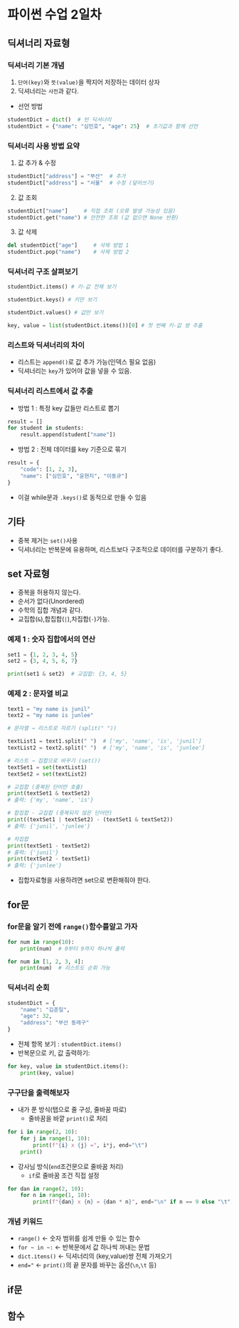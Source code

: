 # 파이썬 수업 2일차

## 딕셔너리 자료형
### 딕셔너리 기본 개념
1. `단어(key)`와 `뜻(value)`을 짝지어 저장하는 데이터 상자
2. 딕셔너리는 `사전`과 같다.
- 선언 방법
```py
studentDict = dict()  # 빈 딕셔너리
studentDict = {"name": "심민호", "age": 25}  # 초기값과 함께 선언
```
### 딕셔너리 사용 방법 요약
1. 값 추가 & 수정
```py
studentDict["address"] = "부산"  # 추가
studentDict["address"] = "서울"  # 수정 (덮어쓰기)
```
2. 값 조회
```py
studentDict["name"]     # 직접 조회 (오류 발생 가능성 있음)
studentDict.get("name") # 안전한 조회 (값 없으면 None 반환)
```
3. 값 삭제
```py
del studentDict["age"]     # 삭제 방법 1
studentDict.pop("name")    # 삭제 방법 2
```
### 딕셔너리 구조 살펴보기
```py
studentDict.items() # 키-값 전체 보기

studentDict.keys() # 키만 보기

studentDict.values() # 값만 보기

key, value = list(studentDict.items())[0] # 첫 번째 키-값 쌍 추출
```
### 리스트와 딕셔너리의 차이
- 리스트는 `append()`로 값 추가 가능(인덱스 필요 없음)
- 딕셔너리는 `key`가 있어야 값을 넣을 수 있음.

### 딕셔너리 리스트에서 값 추출
- 방법 1 : 특정 key 값들만 리스트로 뽑기
```py
result = []
for student in students:
    result.append(student["name"])
```
- 방법 2 : 전체 데이터를 key 기준으로 묶기
```py
result = {
    "code": [1, 2, 3],
    "name": ["심민호", "윤현지", "이동규"]
}
```
  -  이걸 while문과 `.keys()`로 동적으로 만들 수 있음

## 기타
- 중복 제거는 `set()`사용
- 딕셔너리는 반복문에 유용하며, 리스트보다 구조적으로 데이터를 구분하기 좋다.

## set 자료형
- 중복을 허용하지 않는다.
- 순서가 없다(Unordered)
- 수학의 집합 개념과 같다.
- 교집합(`&`),합집합(`|`),차집합(`-`)가능.
### 예제 1 : 숫자 집합에서의 연산
```py
set1 = {1, 2, 3, 4, 5}
set2 = {3, 4, 5, 6, 7}

print(set1 & set2)  # 교집합: {3, 4, 5}
```
### 예제 2 : 문자열 비교
```py
text1 = "my name is junil"
text2 = "my name is junlee"

# 문자열 → 리스트로 자르기 (split(" "))

textList1 = text1.split(" ")  # ['my', 'name', 'is', 'junil']
textList2 = text2.split(" ")  # ['my', 'name', 'is', 'junlee']

# 리스트 → 집합으로 바꾸기 (set())
textSet1 = set(textList1)
textSet2 = set(textList2)

# 교집합 (중복된 단어만 호출)
print(textSet1 & textSet2)  
# 출력: {'my', 'name', 'is'}

# 합집합 - 교집합 (중복되지 않은 단어만)
print((textSet1 | textSet2) - (textSet1 & textSet2))  
# 출력: {'junil', 'junlee'}

# 차집합
print(textSet1 - textSet2) 
# 출력: {'junil'}
print(textSet2 - textSet1)
# 출력: {'junlee'}
```
- 집합자료형을 사용하려면 set으로 변환해줘야 한다.
## for문
### for문을 알기 전에 `range()`함수를알고 가자

```py
for num in range(10):
    print(num)  # 0부터 9까지 하나씩 출력

for num in [1, 2, 3, 4]:
    print(num)  # 리스트도 순회 가능
```
### 딕셔너리 순회
```py
studentDict = {
    "name": "김준일",
    "age": 32,
    "address": "부산 동래구"
}
```
  - 전체 항목 보기 : `studentDict.items()`
  - 반복문으로 키, 값 출력하기:
```py
for key, value in studentDict.items():
    print(key, value)
```
### 구구단을 출력해보자
- 내가 푼 방식(탭으로 줄 구성, 줄바꿈 따로)
  - 줄바꿈을 바깥 `print()`로 처리
```py
for i in range(2, 10):
    for j in range(1, 10):
        print(f"{i} x {j} =", i*j, end="\t")
    print()
```

- 강사님 방식(`end`조건문으로 줄바꿈 처리)
  - `if`로 줄바꿈 조건 직접 설정
```py
for dan in range(2, 10):
    for n in range(1, 10):
        print(f"{dan} x {n} = {dan * n}", end="\n" if n == 9 else "\t")
```
### 개념 키워드
  - `range()` ← 숫자 범위를 쉽게 만들 수 있는 함수
  - `for ~ in ~:` ← 반복문에서 값 하나씩 꺼내는 문법
  - `dict.itens()` ← 딕셔너리의 (key,value)쌍 전체 가져오기
  - `end="` ← `print()`의 끝 문자를 바꾸는 옵션(`\n`,`\t` 등)

## if문

## 함수 